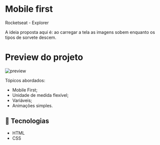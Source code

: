 # Mobile first

Rocketseat - Explorer

A ideia proposta aqui é: ao carregar a tela as imagens sobem enquanto os tipos de sorvete descem. 

# Preview do projeto

![preview](./.github/preview.gif)

Tópicos abordados:

- Mobile First;
- Unidade de medida flexível;
- Variáveis;
- Animações simples.

## 🔧 Tecnologias

- HTML
- CSS